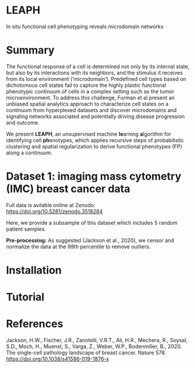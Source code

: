 # LEAPH
In situ functional cell phenotyping reveals microdomain networks

# Summary
The functional response of a cell is determined not only by its internal state, but also by its interactions with its neighbors, and the stimulus it receives from its local environment (‘microdomain’). Predefined cell types based on dichotomous cell states fail to capture the highly plastic functional phenotypic continuum of cells in a complex setting such as the tumor microenvironment. To address this challenge, Furman et al present an unbiased spatial analytics approach to characterize cell states on a continuum from hyperplexed datasets and discover microdomains and signaling networks associated and potentially driving disease progression and outcome.

We present **LEAPH**, an unsupervised machine **le**arning **a**lgorithm for identifying cell **ph**enotypes, which applies recursive steps of probabilistic clustering and spatial regularization to derive functional phenotypes (FP) along a continuum.

# Dataset 1: imaging mass cytometry (IMC) breast cancer data
Full data is avilable online at Zenodo: https://doi.org/10.5281/zenodo.3518284

Here, we provide a subsample of this dataset which includes 5 random patient samples.

**Pre-processing:** As suggested (Jackson et al., 2020), we censor and normalize the data at the 99th percentile to remove outliers. 

# Installation 

# Tutorial 

# References 
Jackson, H.W., Fischer, J.R., Zanotelli, V.R.T., Ali, H.R., Mechera, R., Soysal, S.D., Moch, H., Muenst, S., Varga, Z., Weber, W.P., Bodenmiller, B., 2020. The single-cell pathology landscape of breast cancer. Nature 578. https://doi.org/10.1038/s41586-019-1876-x

